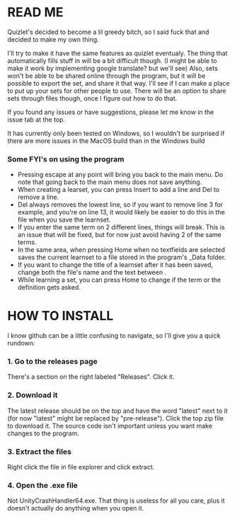 # READ ME
Quizlet's decided to become a lil greedy bitch, so I said fuck that and decided to make my own thing.

I'll try to make it have the same features as quizlet eventualy. The thing that automatically fills stuff in will be a bit difficult though. (I might be able to make it work by implementing google translate? but we'll see) Also, sets won't be able to be shared online through the program, but it will be possible to export the set, and share it that way. I'll see if I can make a place to put up your sets for other people to use.
There will be an option to share sets through files though, once I figure out how to do that.

If you found any issues or have suggestions, please let me know in the issue tab at the top. 

It has currently only been tested on Windows, so I wouldn't be surprised if there are more issues in the MacOS build than in the Windows build

### Some FYI's on using the program
  - Pressing escape at any point will bring you back to the main menu. Do note that going back to the main menu does not save anything.
  - When creating a learset, you can press Insert to add a line and Del to remove a line.
  - Del always removes the lowest line, so if you want to remove line 3 for example, and you're on line 13, it would likely be easier to do this in the file when you save the learnset.
  - If you enter the same term on 2 different lines, things will break. This is an issue that will be fixed, but for now just avoid having 2 of the same terms.
  - In the same area, when pressing Home when no textfields are selected saves the current learnset to a file stored in the program's _Data folder.
  - If you want to change the title of a learnset after it has been saved, change both the file's name and the text between <title> and </title>.
  - While learning a set, you can press Home to change if the term or the definition gets asked.
  

# HOW TO INSTALL
I know github can be a little confusing to navigate, so I'll give you a quick rundown:
### 1. Go to the releases page
There's a section on the right labeled "Releases". Click it.
### 2. Download it
The latest release should be on the top and have the word "latest" next to it (for now "latest" might be replaced by "pre-release").
Click the top zip file to download it. The source code isn't important unless you want make changes to the program.
### 3. Extract the files
Right click the file in file explorer and click extract.
### 4. Open the .exe file
Not UnityCrashHandler64.exe. That thing is useless for all you care, plus it doesn't actually do anything when you open it.
